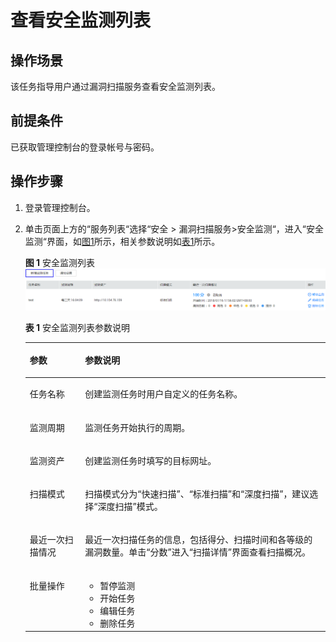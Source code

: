 # 查看安全监测列表<a name="ZH-CN_TOPIC_0118746214"></a>

## 操作场景<a name="section5206192819515"></a>

该任务指导用户通过漏洞扫描服务查看安全监测列表。

## 前提条件<a name="section98086323216"></a>

已获取管理控制台的登录帐号与密码。

## 操作步骤<a name="section36091754381"></a>

1.  登录管理控制台。
2.  单击页面上方的“服务列表“选择“安全  \>  漏洞扫描服务\>安全监测“，进入“安全监测“界面，如[图1](#fig098582611401)所示，相关参数说明如[表1](#table50927144015)所示。

    **图 1**  安全监测列表<a name="fig098582611401"></a>  
    ![](figures/安全监测列表.png "安全监测列表")

    **表 1**  安全监测列表参数说明

    <a name="table50927144015"></a>
    <table><thead align="left"><tr id="row13985326164018"><th class="cellrowborder" valign="top" width="18.44%" id="mcps1.2.3.1.1"><p id="p8985126164011"><a name="p8985126164011"></a><a name="p8985126164011"></a>参数</p>
    </th>
    <th class="cellrowborder" valign="top" width="81.56%" id="mcps1.2.3.1.2"><p id="p1098512269406"><a name="p1098512269406"></a><a name="p1098512269406"></a>参数说明</p>
    </th>
    </tr>
    </thead>
    <tbody><tr id="row198522674013"><td class="cellrowborder" valign="top" width="18.44%" headers="mcps1.2.3.1.1 "><p id="p169851926194016"><a name="p169851926194016"></a><a name="p169851926194016"></a>任务名称</p>
    </td>
    <td class="cellrowborder" valign="top" width="81.56%" headers="mcps1.2.3.1.2 "><p id="p2734828174611"><a name="p2734828174611"></a><a name="p2734828174611"></a>创建监测任务时用户自定义的任务名称。</p>
    </td>
    </tr>
    <tr id="row1365682924411"><td class="cellrowborder" valign="top" width="18.44%" headers="mcps1.2.3.1.1 "><p id="p1985142613407"><a name="p1985142613407"></a><a name="p1985142613407"></a>监测周期</p>
    </td>
    <td class="cellrowborder" valign="top" width="81.56%" headers="mcps1.2.3.1.2 "><p id="p1365662934413"><a name="p1365662934413"></a><a name="p1365662934413"></a>监测任务开始执行的周期。</p>
    </td>
    </tr>
    <tr id="row1051518393446"><td class="cellrowborder" valign="top" width="18.44%" headers="mcps1.2.3.1.1 "><p id="p1451593994419"><a name="p1451593994419"></a><a name="p1451593994419"></a>监测资产</p>
    </td>
    <td class="cellrowborder" valign="top" width="81.56%" headers="mcps1.2.3.1.2 "><p id="p17515153914413"><a name="p17515153914413"></a><a name="p17515153914413"></a>创建监测任务时填写的目标网址。</p>
    </td>
    </tr>
    <tr id="row978191010456"><td class="cellrowborder" valign="top" width="18.44%" headers="mcps1.2.3.1.1 "><p id="p157851020452"><a name="p157851020452"></a><a name="p157851020452"></a>扫描模式</p>
    </td>
    <td class="cellrowborder" valign="top" width="81.56%" headers="mcps1.2.3.1.2 "><p id="p16781610104513"><a name="p16781610104513"></a><a name="p16781610104513"></a><span>扫描模式分为</span><span class="parmvalue" id="parmvalue2927182420156"><a name="parmvalue2927182420156"></a><a name="parmvalue2927182420156"></a>“快速扫描”</span><span>、</span><span class="parmvalue" id="parmvalue1927172431511"><a name="parmvalue1927172431511"></a><a name="parmvalue1927172431511"></a>“标准扫描”</span><span>和</span><span class="parmvalue" id="parmvalue9927152411511"><a name="parmvalue9927152411511"></a><a name="parmvalue9927152411511"></a>“深度扫描”</span><span>，建议选择</span><span class="parmvalue" id="parmvalue9927824171510"><a name="parmvalue9927824171510"></a><a name="parmvalue9927824171510"></a>“深度扫描”</span><span>模式。</span></p>
    </td>
    </tr>
    <tr id="row18985172612400"><td class="cellrowborder" valign="top" width="18.44%" headers="mcps1.2.3.1.1 "><p id="p468716644414"><a name="p468716644414"></a><a name="p468716644414"></a>最近一次扫描情况</p>
    </td>
    <td class="cellrowborder" valign="top" width="81.56%" headers="mcps1.2.3.1.2 "><p id="p1098592614016"><a name="p1098592614016"></a><a name="p1098592614016"></a>最近一次扫描任务的信息，包括得分、扫描时间和各等级的漏洞数量。单击<span class="parmname" id="parmname37461858381"><a name="parmname37461858381"></a><a name="parmname37461858381"></a>“分数”</span>进入<span class="wintitle" id="wintitle6985202674017"><a name="wintitle6985202674017"></a><a name="wintitle6985202674017"></a>“扫描详情”</span>界面查看扫描概况。</p>
    </td>
    </tr>
    <tr id="row105275405"><td class="cellrowborder" valign="top" width="18.44%" headers="mcps1.2.3.1.1 "><p id="p59856264407"><a name="p59856264407"></a><a name="p59856264407"></a>批量操作</p>
    </td>
    <td class="cellrowborder" valign="top" width="81.56%" headers="mcps1.2.3.1.2 "><a name="ul15640122616113"></a><a name="ul15640122616113"></a><ul id="ul15640122616113"><li><span>暂停监测</span></li><li><span>开始任务</span></li><li><span>编辑任务</span></li><li><span>删除任务</span></li></ul>
    </td>
    </tr>
    </tbody>
    </table>



